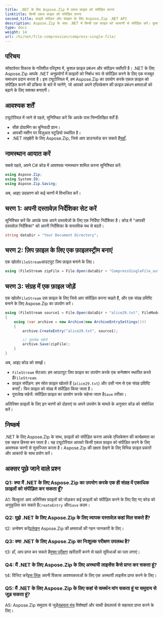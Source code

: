 ```yaml
---
title: .NET के लिए Aspose.Zip में एकल फ़ाइल को संपीड़ित करना
linktitle: किसी एकल फ़ाइल को संपीड़ित करना
second_title: फ़ाइलें संपीड़न और संग्रहण के लिए Aspose.Zip .NET API
description: Aspose.Zip के साथ .NET में किसी एक फ़ाइल को आसानी से संपीड़ित करें। कुशल फ़ाइल प्रबंधन के लिए हमारी चरण-दर-चरण मार्गदर्शिका का पालन करें।
type: docs
weight: 14
url: /hi/net/file-compression/compress-single-file/
---
```

## परिचय

सॉफ़्टवेयर विकास के गतिशील परिदृश्य में, कुशल फ़ाइल प्रबंधन और संपीड़न सर्वोपरि है। .NET के लिए Aspose.Zip आपके .NET अनुप्रयोगों में फ़ाइलों को निर्बाध रूप से संपीड़ित करने के लिए एक मजबूत समाधान प्रदान करता है। इस ट्यूटोरियल में, हम Aspose.Zip का उपयोग करके एकल फ़ाइल को संपीड़ित करने की प्रक्रिया के बारे में जानेंगे, जो आपको अपने एप्लिकेशन की फ़ाइल प्रबंधन क्षमताओं को बढ़ाने के लिए सशक्त बनाएगी।

## आवश्यक शर्तें

ट्यूटोरियल में जाने से पहले, सुनिश्चित करें कि आपके पास निम्नलिखित शर्तें हैं:

- सी# प्रोग्रामिंग का बुनियादी ज्ञान।
- आपकी मशीन पर विज़ुअल स्टूडियो स्थापित है।
-  .NET लाइब्रेरी के लिए Aspose.Zip, जिसे आप डाउनलोड कर सकते हैं[यहाँ](https://releases.aspose.com/zip/net/).

## नामस्थान आयात करें

सबसे पहले, अपने C# कोड में आवश्यक नामस्थान शामिल करना सुनिश्चित करें:

```csharp
using Aspose.Zip;
using System.IO;
using Aspose.Zip.Saving;
```

अब, आइए उदाहरण को कई चरणों में विभाजित करें।

## चरण 1: अपनी दस्तावेज़ निर्देशिका सेट करें

सुनिश्चित करें कि आपके पास अपने दस्तावेज़ों के लिए एक निर्दिष्ट निर्देशिका है। कोड में "आपकी दस्तावेज़ निर्देशिका" को अपनी निर्देशिका के वास्तविक पथ से बदलें।

```csharp
string dataDir = "Your Document Directory";
```

## चरण 2: ज़िप फ़ाइल के लिए एक फ़ाइलस्ट्रीम बनाएं

 एक खोलो`FileStream`आउटपुट ज़िप फ़ाइल बनाने के लिए।

```csharp
using (FileStream zipFile = File.Open(dataDir + "CompressSingleFile_out.zip", FileMode.Create))
```

## चरण 3: संग्रह में एक फ़ाइल जोड़ें

 एक खोलो`FileStream` उस फ़ाइल के लिए जिसे आप संपीड़ित करना चाहते हैं, और एक संग्रह प्रविष्टि बनाने के लिए Aspose.Zip का उपयोग करें।

```csharp
using (FileStream source1 = File.Open(dataDir + "alice29.txt", FileMode.Open, FileAccess.Read))
{
    using (var archive = new Archive(new ArchiveEntrySettings()))
    {
        archive.CreateEntry("alice29.txt", source1);

        // पुरालेख सहेजें
        archive.Save(zipFile);
    }
}
```

अब, आइए कोड को समझें।

- `FileStream` सेटअप: हम आउटपुट ज़िप फ़ाइल का उपयोग करके एक कनेक्शन स्थापित करते हैं`FileStream`.
- फ़ाइल संपीड़न: हम स्रोत फ़ाइल खोलते हैं (`alice29.txt`) और उसी नाम से एक संग्रह प्रविष्टि बनाएँ। फिर फ़ाइल को संग्रह में संपीड़ित किया जाता है।
-  पुरालेख सहेजें: संपीड़ित फ़ाइल का उपयोग करके सहेजा जाता है`Save` तरीका।

अतिरिक्त फ़ाइलों के लिए इन चरणों को दोहराएं या अपने उपयोग के मामले के अनुसार कोड को संशोधित करें।

## निष्कर्ष

.NET के लिए Aspose.Zip के साथ, फ़ाइलों को संपीड़ित करना आपके एप्लिकेशन की कार्यक्षमता का एक सहज हिस्सा बन जाता है। यह ट्यूटोरियल आपको किसी एकल फ़ाइल को संपीड़ित करने के लिए आवश्यक चरणों से सुसज्जित करता है। Aspose.Zip की दक्षता देखने के लिए विभिन्न फ़ाइल प्रकारों और आकारों के साथ प्रयोग करें।

## अक्सर पूछे जाने वाले प्रश्न

### Q1: क्या मैं .NET के लिए Aspose.Zip का उपयोग करके एक ही संग्रह में एकाधिक फ़ाइलों को संपीड़ित कर सकता हूँ?

A1: बिल्कुल! आप अतिरिक्त फ़ाइलों को जोड़कर कई फ़ाइलों को संपीड़ित करने के लिए दिए गए कोड को अनुकूलित कर सकते हैं`CreateEntry` और`Save` कदम।

### Q2: मुझे .NET के लिए Aspose.Zip के लिए व्यापक दस्तावेज़ कहां मिल सकते हैं?

 ए2: अन्वेषण करें[प्रलेखन](https://reference.aspose.com/zip/net/) Aspose.Zip की क्षमताओं की गहन जानकारी के लिए।

### Q3: क्या .NET के लिए Aspose.Zip का निःशुल्क परीक्षण उपलब्ध है?

 ए3: हाँ, आप प्राप्त कर सकते हैं[मुफ्त परीक्षण](https://releases.aspose.com/) खरीदारी करने से पहले सुविधाओं का पता लगाएं।

### Q4: मैं .NET के लिए Aspose.Zip के लिए अस्थायी लाइसेंस कैसे प्राप्त कर सकता हूं?

 ए4: विजिट करें[इस लिंक](https://purchase.aspose.com/temporary-license/) अपनी विकास आवश्यकताओं के लिए एक अस्थायी लाइसेंस प्राप्त करने के लिए।

### Q5: मैं .NET के लिए Aspose.Zip के लिए कहां से समर्थन मांग सकता हूं या समुदाय से जुड़ सकता हूं?

 A5: Aspose.Zip समुदाय से जुड़ें[सहयता मंच](https://forum.aspose.com/c/zip/37) विशेषज्ञों और साथी डेवलपर्स से सहायता प्राप्त करने के लिए।